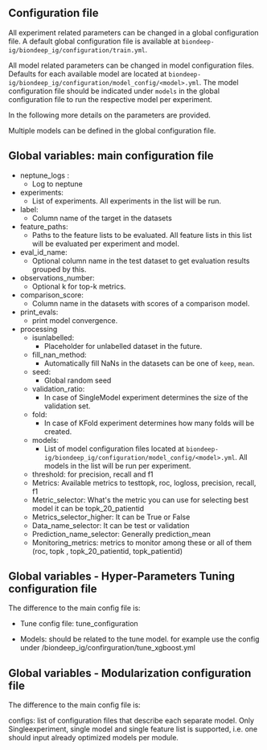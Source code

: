 ## Configuration file

All experiment related parameters can be changed in a global configuration file. A default global
configuration file is available at `biondeep-ig/biondeep_ig/configuration/train.yml`.

All model related parameters can be changed in model configuration files. Defaults for each
available model are located at `biondeep-ig/biondeep_ig/configuration/model_config/<model>.yml`. The
model configuration file should be indicated under `models` in the global configuration file to run
the respective model per experiment.

In the following more details on the parameters are provided.

Multiple models can be defined in the global configuration file.

## Global variables: main configuration file

- neptune_logs :
  - Log to neptune
- experiments:
  - List of experiments. All experiments in the list will be run.
- label:
  - Column name of the target in the datasets
- feature_paths:
  - Paths to the feature lists to be evaluated. All feature lists in this list will be evaluated per
    experiment and model.
- eval_id_name:
  - Optional column name in the test dataset to get evaluation results grouped by this.
- observations_number:
  - Optional k for top-k metrics.
- comparison_score:
  - Column name in the datasets with scores of a comparison model.
- print_evals:
  - print model convergence.
- processing
  - isunlabelled:
    - Placeholder for unlabelled dataset in the future.
  - fill_nan_method:
    - Automatically fill NaNs in the datasets can be one of `keep`, `mean`.
  - seed:
    - Global random seed
  - validation_ratio:
    - In case of SingleModel experiment determines the size of the validation set.
  - fold:
    - In case of KFold experiment determines how many folds will be created.
  - models:
    - List of model configuration files located at
      `biondeep-ig/biondeep_ig/configuration/model_config/<model>.yml`. All models in the list will
      be run per experiment.
  - threshold: for precision, recall and f1
  - Metrics: Available metrics to testtopk, roc, logloss, precision, recall, f1
  - Metric_selector: What's the metric you can use for selecting best model it can be
    topk_20_patientid
  - Metrics_selector_higher: It can be True or False
  - Data_name_selector: It can be test or validation
  - Prediction_name_selector: Generally prediction_mean
  - Monitoring_metrics: metrics to monitor among these or all of them (roc, topk ,
    topk_20_patientid, topk_patientid)

## Global variables - Hyper-Parameters Tuning configuration file

The difference to the main config file is:

- Tune config file: tune_configuration

- Models: should be related to the tune model. for example use the config under
  /biondeep_ig/confirguration/tune_xgboost.yml

## Global variables - Modularization configuration file

The difference to the main config file is:

configs: list of configuration files that describe each separate model. Only Singleexperiment,
single model and single feature list is supported, i.e. one should input already optimized models
per module.
